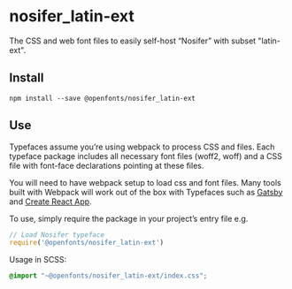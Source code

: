 
# nosifer_latin-ext

The CSS and web font files to easily self-host “Nosifer” with subset "latin-ext".

## Install

`npm install --save @openfonts/nosifer_latin-ext`

## Use

Typefaces assume you’re using webpack to process CSS and files. Each typeface
package includes all necessary font files (woff2, woff) and a CSS file with
font-face declarations pointing at these files.

You will need to have webpack setup to load css and font files. Many tools built
with Webpack will work out of the box with Typefaces such as [Gatsby](https://github.com/gatsbyjs/gatsby)
and [Create React App](https://github.com/facebookincubator/create-react-app).

To use, simply require the package in your project’s entry file e.g.

```javascript
// Load Nosifer typeface
require('@openfonts/nosifer_latin-ext')
```

Usage in SCSS:
```scss
@import "~@openfonts/nosifer_latin-ext/index.css";
```
